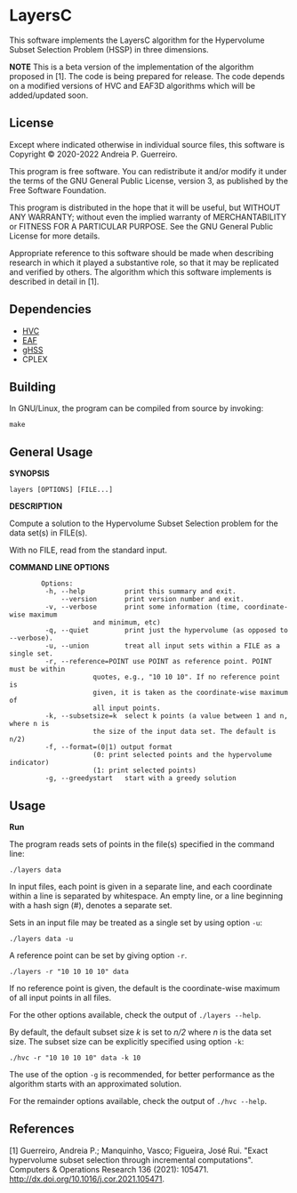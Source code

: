 LayersC
=====

This software implements the LayersC algorithm for the Hypervolume Subset Selection Problem (HSSP) in three dimensions.

**NOTE**
This is a beta version of the implementation of the algorithm proposed in [1]. The code is being prepared for release. The code depends on a modified versions of HVC and EAF3D algorithms which will be added/updated soon.

License
--------


Except where indicated otherwise in individual source files, this software is Copyright © 2020-2022 Andreia P. Guerreiro.

This program is free software. You can redistribute it and/or modify it under the terms of the GNU General Public License, version 3, as published by the Free Software Foundation.

This program is distributed in the hope that it will be useful, but WITHOUT ANY WARRANTY; without even the implied warranty of MERCHANTABILITY or FITNESS FOR A PARTICULAR PURPOSE. See the GNU General Public License for more details.

Appropriate reference to this software should be made when describing research in which it played a substantive role, so that it may be replicated and verified by others. The algorithm which this software implements is described in detail in [1]. 


Dependencies
--------
- [HVC](https://github.com/apguerreiro/HVC)
- [EAF](https://eden.dei.uc.pt/~cmfonsec/aft-0.95.tar.gz)
- [gHSS](https://github.com/apguerreiro/gHSS)
- CPLEX

Building
--------



In GNU/Linux, the program can be compiled from source by invoking:

    make


General Usage
-------------


**SYNOPSIS** 

    layers [OPTIONS] [FILE...]
    
        
**DESCRIPTION**

Compute a solution to the Hypervolume Subset Selection problem for the data set(s) in FILE(s).

With no FILE, read from the standard input.

**COMMAND LINE OPTIONS**

			Options:
			 -h, --help          print this summary and exit.                          
			     --version       print version number and exit.                        
			 -v, --verbose       print some information (time, coordinate-wise maximum 
					     and minimum, etc)                                     
			 -q, --quiet         print just the hypervolume (as opposed to --verbose). 
			 -u, --union         treat all input sets within a FILE as a single set.   
			 -r, --reference=POINT use POINT as reference point. POINT must be within  
					     quotes, e.g., "10 10 10". If no reference point is  
					     given, it is taken as the coordinate-wise maximum of  
					     all input points.                                     
			 -k, --subsetsize=k  select k points (a value between 1 and n, where n is  
					     the size of the input data set. The default is n/2)   
			 -f, --format=(0|1) output format                                          
					     (0: print selected points and the hypervolume indicator)
					     (1: print selected points)                            
			 -g, --greedystart   start with a greedy solution         
                               	


Usage
-----

**Run**

The program reads sets of points in the file(s) specified in the command line:

    ./layers data


In input files, each point is given in a separate line, and each coordinate within a line is separated by whitespace. An empty line, or a line beginning with a  hash sign (#), denotes a separate set.


Sets in an input file may be treated as a single set by using option `-u`: 

    ./layers data -u


A reference point can be set by giving option `-r`.

    ./layers -r "10 10 10 10" data

 If no reference point is given, the default is the coordinate-wise maximum of all input points in all files.

For the other options available, check the output of `./layers --help`.
 
By default, the default subset size *k* is set to *n/2* where *n* is the data set size. The subset size can be explicitly specified using option `-k`:
 
    ./hvc -r "10 10 10 10" data -k 10
    
The use of the option `-g` is recommended, for better performance as the algorithm starts with an approximated solution.

For the remainder options available, check the output of `./hvc --help`.



References
----------



[1] Guerreiro, Andreia P.; Manquinho, Vasco; Figueira, José Rui. "Exact hypervolume subset selection through incremental computations". Computers & Operations Research 136 (2021): 105471. http://dx.doi.org/10.1016/j.cor.2021.105471.




